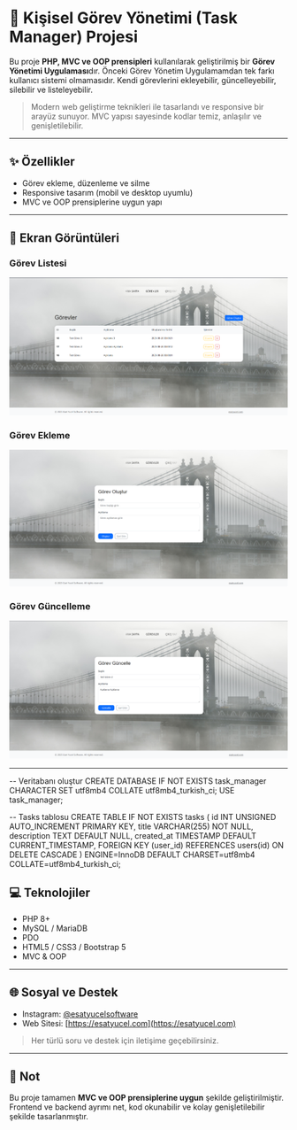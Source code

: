 # 📌 Kişisel Görev Yönetimi (Task Manager) Projesi

Bu proje **PHP, MVC ve OOP prensipleri** kullanılarak geliştirilmiş bir **Görev Yönetimi Uygulaması**dır. Önceki Görev Yönetim Uygulamamdan tek farkı kullanıcı sistemi olmamasıdır.
Kendi görevlerini ekleyebilir, güncelleyebilir, silebilir ve listeleyebilir.

> Modern web geliştirme teknikleri ile tasarlandı ve responsive bir arayüz sunuyor.
> MVC yapısı sayesinde kodlar temiz, anlaşılır ve genişletilebilir.

---

## ✨ Özellikler

* Görev ekleme, düzenleme ve silme
* Responsive tasarım (mobil ve desktop uyumlu)
* MVC ve OOP prensiplerine uygun yapı

---

## 📸 Ekran Görüntüleri

### Görev Listesi

![Tasks](screenshots/tasks.png)

### Görev Ekleme

![Add Task](screenshots/tasks-create.png)

### Görev Güncelleme

![Update Task](screenshots/tasks-update.png)


---

-- Veritabanı oluştur
CREATE DATABASE IF NOT EXISTS task_manager CHARACTER SET utf8mb4 COLLATE utf8mb4_turkish_ci;
USE task_manager;

-- Tasks tablosu
CREATE TABLE IF NOT EXISTS tasks (
    id INT UNSIGNED AUTO_INCREMENT PRIMARY KEY,
    title VARCHAR(255) NOT NULL,
    description TEXT DEFAULT NULL,
    created_at TIMESTAMP DEFAULT CURRENT_TIMESTAMP,
    FOREIGN KEY (user_id) REFERENCES users(id) ON DELETE CASCADE
) ENGINE=InnoDB DEFAULT CHARSET=utf8mb4 COLLATE=utf8mb4_turkish_ci;


## 💻 Teknolojiler

* PHP 8+
* MySQL / MariaDB
* PDO
* HTML5 / CSS3 / Bootstrap 5
* MVC & OOP

---

## 🌐 Sosyal ve Destek

* Instagram: [@esatyucelsoftware](https://www.instagram.com/esatyucelsoftware)
* Web Sitesi: [https://esatyucel.com](https://esatyucel.com)

> Her türlü soru ve destek için iletişime geçebilirsiniz.

---

## 📝 Not

Bu proje tamamen **MVC ve OOP prensiplerine uygun** şekilde geliştirilmiştir.
Frontend ve backend ayrımı net, kod okunabilir ve kolay genişletilebilir şekilde tasarlanmıştır.
